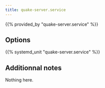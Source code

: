 ```yaml
---
title: quake-server.service
---
```


{{% provided_by "quake-server.service" %}}

## Options

{{% systemd_unit "quake-server.service" %}}

## Additionnal notes

Nothing here.